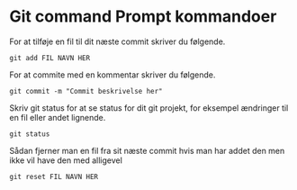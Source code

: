 # Git command Prompt kommandoer

For at tilføje en fil til dit næste commit skriver du følgende.
```
git add FIL NAVN HER
```

For at commite med en kommentar skriver du følgende.
```
git commit -m "Commit beskrivelse her"
```

Skriv git status for at se status for dit git projekt, for eksempel ændringer til en fil eller andet lignende.
```
git status
```

Sådan fjerner man en fil fra sit næste commit hvis man har addet den men ikke vil have den med alligevel
```
git reset FIL NAVN HER
```